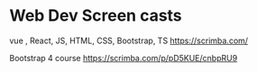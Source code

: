 # Web Dev Screen casts

vue , React, JS, HTML, CSS, Bootstrap, TS <https://scrimba.com/>

Bootstrap 4 course https://scrimba.com/p/pD5KUE/cnbpRU9 

